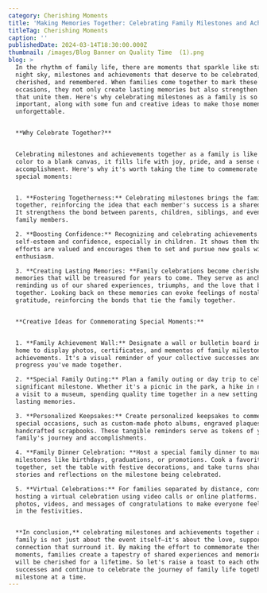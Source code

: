 ```yaml
---
category: Cherishing Moments
title: 'Making Memories Together: Celebrating Family Milestones and Achievements'
titleTag: Cherishing Moments
caption: ''
publishedDate: 2024-03-14T18:30:00.000Z
thumbnail: /images/Blog Banner on Quality Time  (1).png
blog: >
  In the rhythm of family life, there are moments that sparkle like stars in the
  night sky, milestones and achievements that deserve to be celebrated,
  cherished, and remembered. When families come together to mark these special
  occasions, they not only create lasting memories but also strengthen the bonds
  that unite them. Here's why celebrating milestones as a family is so
  important, along with some fun and creative ideas to make those moments
  unforgettable.


  **Why Celebrate Together?**


  Celebrating milestones and achievements together as a family is like adding
  color to a blank canvas, it fills life with joy, pride, and a sense of
  accomplishment. Here's why it's worth taking the time to commemorate these
  special moments:


  1. **Fostering Togetherness:** Celebrating milestones brings the family
  together, reinforcing the idea that each member's success is a shared victory.
  It strengthens the bond between parents, children, siblings, and even extended
  family members.

  2. **Boosting Confidence:** Recognizing and celebrating achievements boosts
  self-esteem and confidence, especially in children. It shows them that their
  efforts are valued and encourages them to set and pursue new goals with
  enthusiasm.

  3. **Creating Lasting Memories: **Family celebrations become cherished
  memories that will be treasured for years to come. They serve as anchors,
  reminding us of our shared experiences, triumphs, and the love that binds us
  together. Looking back on these memories can evoke feelings of nostalgia and
  gratitude, reinforcing the bonds that tie the family together.


  **Creative Ideas for Commemorating Special Moments:**


  1. **Family Achievement Wall:** Designate a wall or bulletin board in your
  home to display photos, certificates, and mementos of family milestones and
  achievements. It's a visual reminder of your collective successes and the
  progress you've made together.

  2. **Special Family Outing:** Plan a family outing or day trip to celebrate a
  significant milestone. Whether it's a picnic in the park, a hike in nature, or
  a visit to a museum, spending quality time together in a new setting creates
  lasting memories.

  3. **Personalized Keepsakes:** Create personalized keepsakes to commemorate
  special occasions, such as custom-made photo albums, engraved plaques, or
  handcrafted scrapbooks. These tangible reminders serve as tokens of your
  family's journey and accomplishments.

  4. **Family Dinner Celebration: **Host a special family dinner to mark
  milestones like birthdays, graduations, or promotions. Cook a favorite meal
  together, set the table with festive decorations, and take turns sharing
  stories and reflections on the milestone being celebrated.

  5. **Virtual Celebrations:** For families separated by distance, consider
  hosting a virtual celebration using video calls or online platforms. Share
  photos, videos, and messages of congratulations to make everyone feel included
  in the festivities.


  **In conclusion,** celebrating milestones and achievements together as a
  family is not just about the event itself—it's about the love, support, and
  connection that surround it. By making the effort to commemorate these special
  moments, families create a tapestry of shared experiences and memories that
  will be cherished for a lifetime. So let's raise a toast to each other's
  successes and continue to celebrate the journey of family life together, one
  milestone at a time.
---
```


